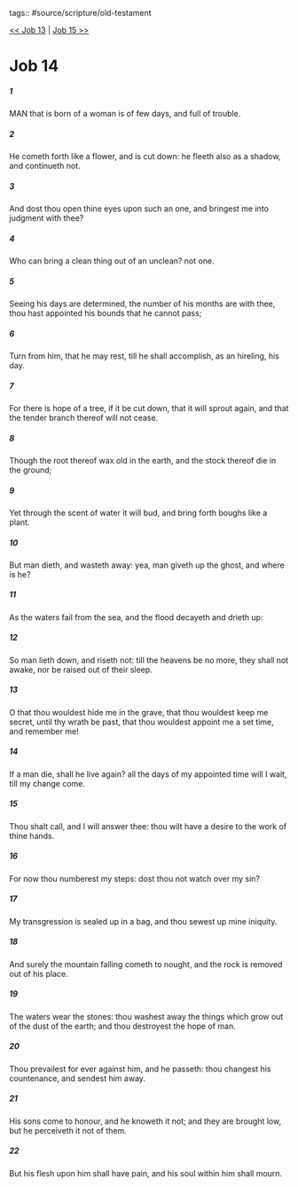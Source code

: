 tags:: #source/scripture/old-testament

[<< Job 13](old-testament/18_Job/Job_13.md) | [Job 15 >>](old-testament/18_Job/Job_15.md)

# Job 14

##### 1

MAN that is born of a woman is of few days, and full of trouble.

##### 2

He cometh forth like a flower, and is cut down: he fleeth also as a shadow, and continueth not.

##### 3

And dost thou open thine eyes upon such an one, and bringest me into judgment with thee?

##### 4

Who can bring a clean thing out of an unclean? not one.

##### 5

Seeing his days are determined, the number of his months are with thee, thou hast appointed his bounds that he cannot pass;

##### 6

Turn from him, that he may rest, till he shall accomplish, as an hireling, his day.

##### 7

For there is hope of a tree, if it be cut down, that it will sprout again, and that the tender branch thereof will not cease.

##### 8

Though the root thereof wax old in the earth, and the stock thereof die in the ground;

##### 9

Yet through the scent of water it will bud, and bring forth boughs like a plant.

##### 10

But man dieth, and wasteth away: yea, man giveth up the ghost, and where is he?

##### 11

As the waters fail from the sea, and the flood decayeth and drieth up:

##### 12

So man lieth down, and riseth not: till the heavens be no more, they shall not awake, nor be raised out of their sleep.

##### 13

O that thou wouldest hide me in the grave, that thou wouldest keep me secret, until thy wrath be past, that thou wouldest appoint me a set time, and remember me!

##### 14

If a man die, shall he live again? all the days of my appointed time will I wait, till my change come.

##### 15

Thou shalt call, and I will answer thee: thou wilt have a desire to the work of thine hands.

##### 16

For now thou numberest my steps: dost thou not watch over my sin?

##### 17

My transgression is sealed up in a bag, and thou sewest up mine iniquity.

##### 18

And surely the mountain falling cometh to nought, and the rock is removed out of his place.

##### 19

The waters wear the stones: thou washest away the things which grow out of the dust of the earth; and thou destroyest the hope of man.

##### 20

Thou prevailest for ever against him, and he passeth: thou changest his countenance, and sendest him away.

##### 21

His sons come to honour, and he knoweth it not; and they are brought low, but he perceiveth it not of them.

##### 22

But his flesh upon him shall have pain, and his soul within him shall mourn.
